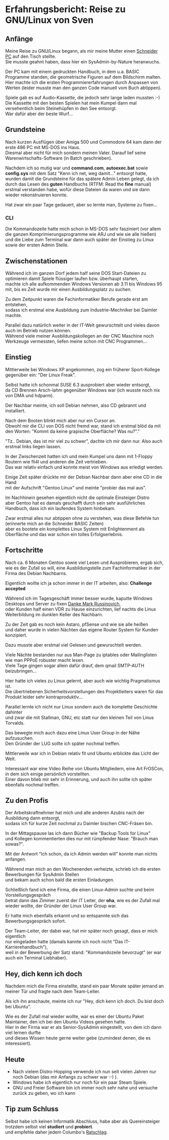 # Erfahrungsbericht: Reise zu GNU/Linux von Sven

## Anfänge

Meine Reise zu GNU/Linux begann, als mir meine Mutter einen [Schneider PC](https://retroport.de/schneider-cpc-serie/)
auf den Tisch stellte.  
Sie musste geahnt haben, dass hier ein SysAdmin-by-Nature heranwuchs.

Der PC kam mit einem gedruckten Handbuch, in dem u.a. BASIC Programme standen, die geometrische Figuren auf dem Bildschirm malten.
Hier machte ich die ersten Programmiererfahrungen durch Anpassen von Werten (leider musste man den ganzen Code manuell vom Buch abtippen).

Spiele gab es auf Audio-Kassette, die jedoch sehr lange laden mussten :-)  
Die Kassette mit den besten Spielen hat mein Kumpel dann mal versehentlich beim Steinehüpfen
in den See entsorgt.  
War dafür aber der beste Wurf...

## Grundsteine

Nach kurzen Ausflügen über Amiga 500 und Commodore 64
kam dann der erste 486 PC mit MS-DOS ins Haus.  
Diesmal aber nicht für mich sondern meinen Vater.
Darauf lief seine Warenwirtschafts-Software (in Batch geschrieben).

Nachdem ich so mutig war und **command.com**, **autoexec.bat** sowie **config.sys**
mit dem Satz "Kenn ich net, weg damit..." entsorgt hatte,  
wurden damit die Grundsteine für das spätere Admin Leben gelegt,
da ich durch das Lesen des **guten** Handbuchs (RTFM: Read the **fine** manual)
erstmal verstanden habe, wofür diese Dateien da waren und sie dann wieder rekonstruieren konnte.

Hat zwar ein paar Tage gedauert, aber so lernte man, Systeme zu fixen...

### CLI

Die Kommandozeile hatte mich schon in MS-DOS sehr fasziniert
(vor allem die ganzen Komprimierungsprogramme wie ARJ und wie sie alle hießen)
und die Liebe zum Terminal war dann auch später der Einstieg zu Linux sowie der ersten Admin Stelle.

## Zwischenstationen

Während ich im ganzen Dorf jedem half seine DOS Start-Dateien zu optimieren
damit Spiele flüssiger laufen bzw. überhaupt starten,  
machte ich alle aufkommenden Windows Versionen ab 3.11 bis Windows 95 mit,
bis es Zeit wurde mir einen Ausbildungsplatz zu suchen.

Zu dem Zeitpunkt waren die Fachinformatiker Berufe gerade erst am entstehen,  
sodass ich erstmal eine Ausbildung zum Industrie-Mechniker bei Daimler machte.

Parallel dazu natürlich weiter in der IT-Welt gewurschtelt
und vieles davon auch im Betrieb nutzen können.  
Während viele meiner Ausbildungskollegen an der CNC Maschine
noch Werkzeuge vermessten, liefen meine schon mit CNC Programmen...

## Einstieg

Mittlerweile bei Windows XP angekommen, zog ein früherer Sport-Kollege gegenüber ein: "Der Linux Freak".

Selbst hatte ich schonmal SUSE 6.3 ausprobiert aber wieder entsorgt,  
da CD Brennen Arsch-lahm gegenüber Windows war (ich wusste noch nix von DMA und hdparm).

Der Nachbar meinte, ich soll Debian nehmen, also CD gebrannt und installiert.

Nach dem Booten blinkt mich aber nur ein Cursor an.  
Obwohl mir die CLI von DOS nicht fremd war, stand ich erstmal blöd da
mit den Worten: "Kommt da keine grapische Oberfläche? Was nu?"."

"Tz.. Debian, das ist mir viel zu schwer", dachte ich mir dann nur.
Also auch erstmal links liegen lassen.

In der Zwischenzeit hatten ich und mein Kumpel uns dann
mit 1-Floppy Routern wie fli4l und anderen die Zeit vertrieben.  
Das war relativ einfach und konnte meist von Windows aus erledigt werden.

Einige Zeit später drückte mir der Debian Nachbar dann aber eine CD in die Hand  
mit der Aufschrift "Gentoo Linux" und meinte "probier das mal aus".

Im Nachhinein gesehen eigentlich nicht die optimale Einsteiger Distro  
aber Gentoo hat es damals geschafft durch sein sehr ausführliches Handbuch, dass ich ein laufendes System hinbekam.

Zwar erstmal alles nur abtippen ohne zu verstehen, was diese Befehle tun (erinnerte mich an die Schneider BASIC Zeiten)  
aber es bootete ein komplettes Linux System mit Enlightenment als Oberfläche und das war schon ein tolles Erfolgserlebnis.

## Fortschritte

Nach ca. 6 Monaten Gentoo sowie viel Lesen und Ausprobieren, ergab sich, wie es der Zufall so will,
eine Ausbildungstelle zum Fachinformatiker in der Firma des Debian Nachbarns.

Eigentlich wollte ich ja schon immer in der IT arbeiten, also: **Challenge accepted**

Während ich im Tagesgeschäft immer besser wurde, kaputte Windows Desktops und Server zu fixen [Danke Mark Russinovich](https://docs.microsoft.com/de-de/sysinternals/downloads/sysinternals-suite),  
oder Kunden half einen VDR zu Hause einzurichten,
lief nachts die Linux Weiterbildung im dunklen Keller des Nachbarn.

Zu der Zeit gab es noch kein Astaro, pfSense und wie sie alle heißen  
und daher wurde in vielen Nächten das eigene Router System für Kunden konzipiert.

Dazu musste aber erstmal viel Gelesen und gewurschtelt werden.

Viele Nächte bestanden nur aus Man-Page zu iptables oder Mailinglisten wie man PPPoE robuster macht lesen.  
Viele Tage gingen sogar allein dafür drauf, dem qmail SMTP-AUTH beizubringen...

Hier hatte ich vieles zu Linux gelernt, aber auch wie wichtig Pragmatismus ist.  
Die übertriebenen Sicherheitsvorstellungen des Projektleiters waren für das Produkt leider sehr kontraproduktiv...

Parallel lernte ich nicht nur Linux sondern auch die komplette Geschichte dahinter  
und zwar die mit Stallman, GNU, etc statt nur den kleinen Teil von Linus Torvalds.

Das bewegte mich auch dazu eine Linux User Group in der Nähe aufzusuchen.  
Den Gründer der LUG sollte ich später nochmal treffen.

Mittlerweile war ich in Debian relativ fit und Ubuntu erblickte das Licht der Welt.

Interessant war eine Video Reihe von Ubuntu Mitgliedern, eine Art FrOSCon, in dem sich einige persönlich vorstellten.  
Einer davon blieb mir sehr in Erinnerung, und auch ihn sollte ich später ebenfalls nochmal treffen.

## Zu den Profis

Der Arbeitskraftnehmer hat mich und alle anderen Azubis nach der Ausbildung dann entsorgt,  
sodass ich für kurze Zeit nochmal zu Daimler bischen CNC-Fräsen bin.

In der Mittagspause las ich dann Bücher wie "Backup Tools for Linux"  
und Kollegen kommentierten dies nur mit rümpfender Nase: "Brauch man sowas?".

Mit der Antwort "Ich schon, da ich Admin werden will" konnte man nichts anfangen.

Während man mich an den Wochenenden verheizte, schrieb ich die ersten Bewerbungen für SysAdmin Stellen  
und bekam auch schon bald die ersten Einladungen.

Schließlich fand ich eine Firma, die einen Linux-Admin suchte und beim  Vorstellungsgespräch  
betrat dann das Zimmer zuerst der IT Leiter, der **oha**, wie es der Zufall mal wieder wollte, der Gründer der Linux User Group war.

Er hatte mich ebenfalls erkannt und so entspannte sich das Bewerbungsgespräch sofort.

Der Team-Leiter, der dabei war, hat mir später noch gesagt, dass er mich eigentlich  
nur eingeladen hatte (damals kannte ich noch nicht "Das IT-Karrierehandbuch"),  
weil in der Bewerbung der Satz stand: "Kommandozeile bevorzugt" (er war auch ein Terminal Liebhaber).

## Hey, dich kenn ich doch

Nachdem mich die Firma einstellte, stand ein paar Monate später
jemand an meiner Tür und fragte nach dem Team-Leiter.

Als ich ihn anschaute, meinte ich nur "Hey, dich kenn ich doch. Du bist doch bei Ubuntu".

Wie es der Zufall mal wieder wollte, war es einer der Ubuntu Paket Maintainer,
den ich bei den Ubuntu Videos gesehen hatte.  
Hier in der Firma war er als Senior-SysAdmin eingestellt, von dem ich dann viel lernen durfte  
und dieses Wissen heute gerne weiter gebe (zumindest denen, die es interessiert).

## Heute

- Nach vielem Distro-Hopping verwende ich nun seit vielen Jahren nur noch Debian (das mir Anfangs zu schwer war :-) ).
- Windows habe ich eigentlich nur noch für ein paar Steam Spiele.
- GNU und Freier Software bin ich immer noch sehr nahe und versuche zurück zu geben, wo ich kann

## Tip zum Schluss

Selbst habe ich keinen Informatik Abschluss, habe aber als Quereinsteiger trotzdem selbst viel **studiert** und **probiert**.  
und empfehle daher jedem Columbo's [Ratschlag](https://www.youtube.com/watch?v=OC-IxaEadns).

